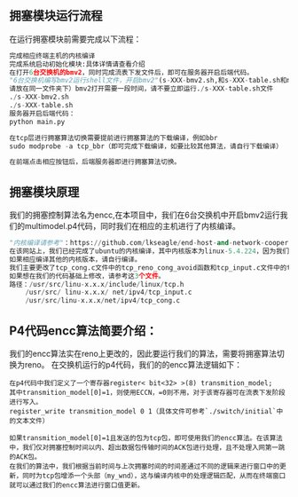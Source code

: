 ## 拥塞模块运行流程

在运行拥塞模块前需要完成以下流程：
```python
完成相应终端主机的内核编译
完成系统启动初始化模块:具体详情请查看介绍
在打开6台交换机的bmv2，同时完成流表下发文件后，即可在服务器开启后端代码。
"6台交换机编写bmv2运行shell文件，开启bmv2"(s-XXX-bmv2.sh,和s-XXX-table.sh和multimodel.p4、s176-commands.txt)
请放在同一文件夹下）bmv2打开需要一段时间，请不要立即运行./s-XXX-table.sh文件
./s-XXX-bmv2.sh
./s-XXX-table.sh
服务器开启后端代码：
python main.py

在tcp层进行拥塞算法切换需要提前进行拥塞算法的下载编译，例如bbr
sudo modprobe -a tcp_bbr（即可完成下载编译，如要比较其他算法，请自行下载编译）

在前端点击相应按钮后，后端服务器即进行拥塞算法切换。
```

## 拥塞模块原理
我们的拥塞控制算法名为encc,在本项目中，我们在6台交换机中开启bmv2运行我们的multimodel.p4代码，同时我们在相应的主机进行了内核编译。
```python
"内核编译请参考"：https://github.com/lkseagle/end-host-and-network-cooperation
在该网站上，我们已经完成了ubuntu的内核编译，其中内核版本为linux-5.4.224，因为我们的代码是基于 Reno 原始代码修改。如果要运行我们的算法，需要将拥塞算法切换为reno。
如果相应编译其他的内核版本，请自行编译。
我们主要更改了tcp_cong.c文件中的tcp_reno_cong_avoid函数和tcp_input.c文件中的tcp_parse_options函数，以及tcp.h文件中的tcp_options_received（我们新增了一个可选项my_wnd）
如果想在我们的代码基础上修改，请参考这3个文件。
路径：/usr/src/linu-x.x.x/include/linux/tcp.h
    /usr/src/ linu-x.x.x/ net/ipv4/tcp_input.c
    /usr/src/linu-x.x.x/net/ipv4/tcp_cong.c
```

## P4代码encc算法简要介绍：
我们的encc算法实在reno上更改的，因此要运行我们的算法，需要将拥塞算法切换为reno。
在交换机运行的p4代码，我们的的encc算法逻辑如下：
```text
在p4代码中我们定义了一个寄存器register< bit<32> >(8) transmition_model;
其中transmition_model[0]=1，则使用ECCN，=0则不用，对于该寄存器可在流表下发阶段进行写入。
register_write transmition_model 0 1（具体文件可参考`./switch/initial`中的文本文件）
```
```text
如果transmition_model[0]=1且发送的包为tcp包，即可使用我们的encc算法。在该算法中，我们仅对拥塞控制时间以内、超出数据包传输时间的ACK包进行处理，且不处理入网第一跳的ACK包。
在我们的算法中，我们根据当前时间与上次拥塞时间的时间差通过不同的逻辑来进行窗口中的更新，同时为tcp包增添一个头部（my_wnd），这与编译内核中的处理逻辑匹配，从而在终端窗口就可以通过我们的encc算法进行窗口值更新。
```
